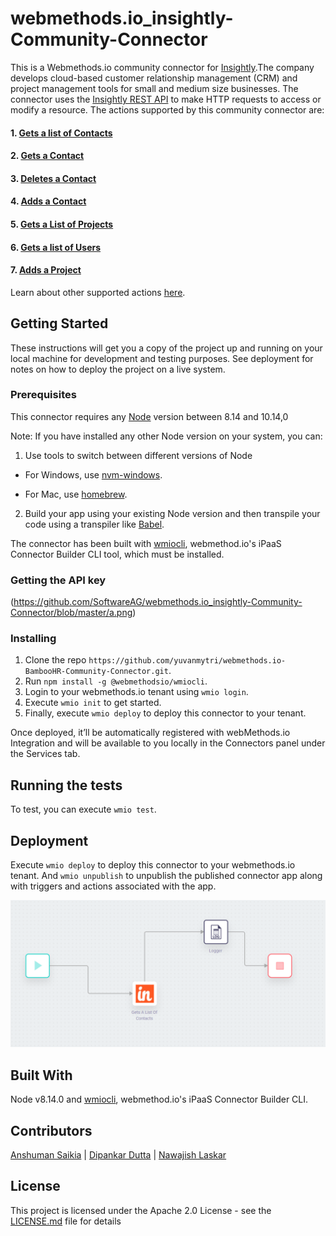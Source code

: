 # webmethods.io_insightly-Community-Connector

This is a Webmethods.io community connector for [Insightly](https://en.wikipedia.org/wiki/Insightly).The company develops cloud-based customer relationship management (CRM) and project management tools for small and medium size businesses. The connector uses the [Insightly REST API](https://api.insightly.com/) to make HTTP requests to access or modify a resource. The actions supported by this community connector are:

#### 1. [Gets a list of Contacts](https://api.insightly.com/v3.1/Help#!/Contacts/GetEntities)
#### 2. [Gets a Contact](https://api.insightly.com/v3.1/Help#!/Contacts/GetEntity)
#### 3. [Deletes a Contact](https://api.insightly.com/v3.1/Help#!/Contacts/DeleteEntity)
#### 4. [Adds a Contact](https://api.insightly.com/v3.1/Help#!/Contacts/AddEntity)
#### 5. [Gets a List of Projects](https://api.insightly.com/v3.1/Help#!/Projects/GetEntities)
#### 6. [Gets a list of Users](https://api.insightly.com/v3.1/Help#!/Users/GetUsers)
#### 7. [Adds a Project](https://api.insightly.com/v3.1/Help#!/Projects/AddEntity)


Learn about other supported actions [here](https://api.insightly.com/).

## Getting Started
These instructions will get you a copy of the project up and running on your local machine for development and testing purposes. See deployment for notes on how to deploy the project on a live system.

### Prerequisites
This connector requires any [Node](https://nodejs.org/dist/) version between 8.14 and 10.14,0

Note: If you have installed any other Node version on your system, you can:
1. Use tools to switch between different versions of Node

  - For Windows, use [nvm-windows](https://github.com/coreybutler/nvm-windows#installation--upgrades).
  
  - For Mac, use [homebrew](https://brew.sh/).
2. Build your app using your existing Node version and then transpile your code using a transpiler like [Babel](https://babeljs.io/).

The connector has been built with [wmiocli](https://docs.webmethods.io/integration/developer_guide/connector_builder/#gsc.tab=0), webmethod.io's iPaaS Connector Builder CLI tool, which must be installed. 

### Getting the API key 
(https://github.com/SoftwareAG/webmethods.io_insightly-Community-Connector/blob/master/a.png)

### Installing
1. Clone the repo `https://github.com/yuvanmytri/webmethods.io-BambooHR-Community-Connector.git`.
2. Run `npm install -g @webmethodsio/wmiocli`.
3. Login to your webmethods.io tenant using `wmio login`.
4. Execute `wmio init` to get started.
5. Finally, execute `wmio deploy` to deploy this connector to your tenant.

Once deployed, it’ll be automatically registered with webMethods.io Integration and will be available to you locally in the Connectors panel under the Services tab.

## Running the tests
To test, you can execute `wmio test`.

## Deployment
Execute `wmio deploy` to deploy this connector to your webmethods.io tenant. And `wmio unpublish` to unpublish the published connector app along with triggers and actions associated with the app.

![Insightly Connector](https://github.com/SoftwareAG/webmethods.io_insightly-Community-Connector/blob/master/insightly.png)

## Built With
Node v8.14.0 and [wmiocli](https://docs.webmethods.io/integration/developer_guide/connector_builder/#gsc.tab=0), webmethod.io's iPaaS Connector Builder CLI.

## Contributors
[Anshuman Saikia](https://github.com/anshu96788) |
[Dipankar Dutta](https://github.com/DipankarDDUT) |
[Nawajish Laskar](https://github.com/Nawajish)

## License
This project is licensed under the Apache 2.0 License - see the [LICENSE.md](https://github.com/SoftwareAG/webmethods-microservicesruntime-samples/blob/master/LICENSE) file for details
